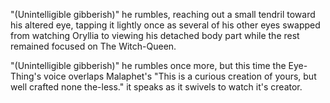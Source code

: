 "(Unintelligible gibberish)" he rumbles, reaching out a small tendril toward his altered eye, tapping it lightly once as several of his other eyes swapped from watching Oryllia to viewing his detached body part while the rest remained focused on The Witch-Queen.

"(Unintelligible gibberish)" he rumbles once more, but this time the Eye-Thing's voice overlaps Malaphet's "This is a curious creation of yours, but well crafted none the-less." it speaks as it swivels to watch it's creator.